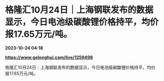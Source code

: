 # 格隆汇10月24日｜上海钢联发布的数据显示，今日电池级碳酸锂价格持平，均价报17.65万元/吨。

**2023-10-24 04:18**

**https://www.gelonghui.com/live/1259498**

格隆汇10月24日｜上海钢联发布的数据显示，今日电池级碳酸锂价格持平，均价报17.65万元/吨。